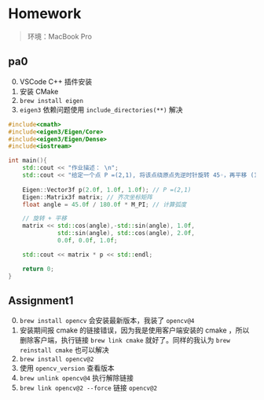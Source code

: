 # Homework

> 环境：MacBook Pro

## pa0

0. VSCode C++ 插件安装
1. 安装 CMake
2. `brew install eigen`
3. `eigen3` 依赖问题使用 `include_directories(**)` 解决

```c++
#include<cmath>
#include<eigen3/Eigen/Core>
#include<eigen3/Eigen/Dense>
#include<iostream>

int main(){
    std::cout << "作业描述： \n";
    std::cout << "给定一个点 P =(2,1), 将该点绕原点先逆时针旋转 45◦，再平移 (1,2), 计算出 变换后点的坐标(要求用齐次坐标进行计算)。 \n";
    
    Eigen::Vector3f p(2.0f, 1.0f, 1.0f); // P =(2,1)
    Eigen::Matrix3f matrix; // 齐次坐标矩阵
    float angle = 45.0f / 180.0f * M_PI; // 计算弧度

    // 旋转 + 平移
    matrix << std::cos(angle),-std::sin(angle), 1.0f,
              std::sin(angle), std::cos(angle), 2.0f,
              0.0f, 0.0f, 1.0f;

    std::cout << matrix * p << std::endl;

    return 0;
}
```

## Assignment1

0. `brew install opencv` 会安装最新版本，我装了 `opencv@4`
1. 安装期间报 cmake 的链接错误，因为我是使用客户端安装的 cmake ，所以删除客户端，执行链接 `brew link cmake` 就好了。同样的我认为 `brew reinstall cmake` 也可以解决
2. `brew install opencv@2`
3. 使用 `opencv_version` 查看版本
4. `brew unlink opencv@4` 执行解除链接
5. `brew link opencv@2 --force` 链接 `opencv@2`
